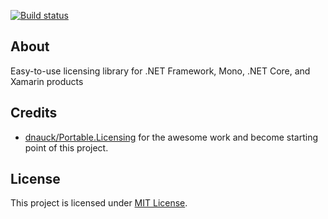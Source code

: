 [![Build status](https://ci.appveyor.com/api/projects/status/8jjw5v89h83p80ax/branch/master?svg=true)](https://ci.appveyor.com/project/junian/standard-licensing/branch/master)

## About

Easy-to-use licensing library for .NET Framework, Mono, .NET Core, and Xamarin products

## Credits

- [dnauck/Portable.Licensing](https://github.com/dnauck/Portable.Licensing/) for the awesome work and become starting point of this project.

## License

This project is licensed under [MIT License](https://github.com/junian/Standard.Licensing/blob/master/LICENSE).
